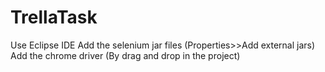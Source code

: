 # TrellaTask

Use Eclipse IDE
Add the selenium jar files (Properties>>Add external jars)
Add the chrome driver (By drag and drop in the project)
